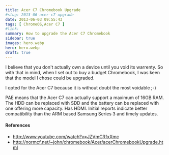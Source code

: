 ```yaml
---
title: Acer C7 Chromebook Upgrade
#slug: 2013-06-acer-c7-upgrade
date: 2013-06-03 09:55:43
tags: [ ChromeOS,Acer C7 ]
#link:
summary: How to upgrade the Acer C7 Chromebook
sidebar: true
images: hero.webp
hero: hero.webp
draft: true
---
```


I believe that you don't actually own a device until you void its warrenty. So
with that in mind, when I set out to buy a budget Chromebook, I was keen that
the model I chose could be upgraded.

I opted for the Acer C7 because it is without doubt the most voidable ;-)

PAE means that the Acer C7 can actually support a maximum of 16GB RAM. The HDD
can be replaced with SDD and the battery can be replaced with one offering more
capacity. Has HDMI. Initial reports indicate better compatibility than the ARM
based Samsung Series 3 and timely updates.

#### References
  * http://www.youtube.com/watch?v=JZVmCRfxXmc
  * http://normcf.net/~john/chromebook/Acer/acerChromebookUpgrade.html
